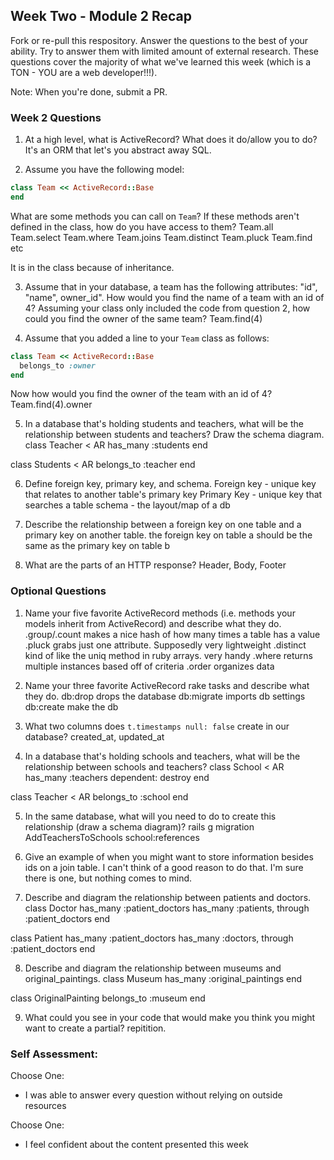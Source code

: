 ## Week Two - Module 2 Recap

Fork or re-pull this respository. Answer the questions to the best of your ability. Try to answer them with limited amount of external research. These questions cover the majority of what we've learned this week (which is a TON - YOU are a web developer!!!). 

Note: When you're done, submit a PR.


### Week 2 Questions

1. At a high level, what is ActiveRecord? What does it do/allow you to do?
  It's an ORM that let's you abstract away SQL.

2. Assume you have the following model:

```ruby
class Team << ActiveRecord::Base
end
```

What are some methods you can call on `Team`? If these methods aren't defined in the class, how do you have access to them?
  Team.all
  Team.select
  Team.where
  Team.joins
  Team.distinct
  Team.pluck
  Team.find
  etc

  It is in the class because of inheritance.

3. Assume that in your database, a team has the following attributes: "id", "name", owner_id". How would you find the name of a team with an id of 4? Assuming your class only included the code from question 2, how could you find the owner of the same team?
  Team.find(4)

4. Assume that you added a line to your `Team` class as follows:

```ruby
class Team << ActiveRecord::Base
  belongs_to :owner
end
```

Now how would you find the owner of the team with an id of 4?
  Team.find(4).owner

5. In a database that's holding students and teachers, what will be the relationship between students and teachers? Draw the schema diagram.
  class Teacher < AR
    has_many :students
  end

  class Students < AR
    belongs_to :teacher
  end

6. Define foreign key, primary key, and schema.
   Foreign key - unique key that relates to another table's primary key
   Primary Key - unique key that searches a table
   schema - the layout/map of a db

7. Describe the relationship between a foreign key on one table and a primary key on another table.
  the foreign key on table a should be the same as the primary key on table b

8. What are the parts of an HTTP response?
  Header, Body, Footer

### Optional Questions

1. Name your five favorite ActiveRecord methods (i.e. methods your models inherit from ActiveRecord) and describe what they do.
  .group/.count makes a nice hash of how many times a table has a value
  .pluck grabs just one attribute. Supposedly very lightweight
  .distinct kind of like the uniq method in ruby arrays. very handy
  .where returns multiple instances based off of criteria
  .order organizes data

2. Name your three favorite ActiveRecord rake tasks and describe what they do.
  db:drop drops the database
  db:migrate imports db settings
  db:create make the db

3. What two columns does `t.timestamps null: false` create in our database?
  created_at, updated_at

4. In a database that's holding schools and teachers, what will be the relationship between schools and teachers?
  class School < AR
    has_many :teachers dependent: destroy
  end  

  class Teacher < AR
    belongs_to :school
  end

5. In the same database, what will you need to do to create this relationship (draw a schema diagram)?
  rails g migration AddTeachersToSchools school:references

6. Give an example of when you might want to store information besides ids on a join table.
  I can't think of a good reason to do that. I'm sure there is one, but nothing comes to mind.

7. Describe and diagram the relationship between patients and doctors.
  class Doctor
    has_many :patient_doctors
    has_many :patients, through :patient_doctors
  end

  class Patient
    has_many :patient_doctors
    has_many :doctors, through :patient_doctors
  end

8. Describe and diagram the relationship between museums and original_paintings.
  class Museum 
    has_many :original_paintings
  end

  class OriginalPainting
    belongs_to :museum
  end

9. What could you see in your code that would make you think you might want to create a partial?
  repitition.

### Self Assessment:
Choose One:
* I was able to answer every question without relying on outside resources

Choose One:
* I feel confident about the content presented this week
